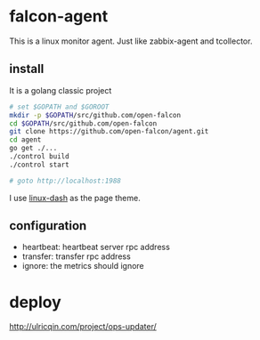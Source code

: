 falcon-agent
===

This is a linux monitor agent. Just like zabbix-agent and tcollector.


## install

It is a golang classic project

```bash
# set $GOPATH and $GOROOT
mkdir -p $GOPATH/src/github.com/open-falcon
cd $GOPATH/src/github.com/open-falcon
git clone https://github.com/open-falcon/agent.git
cd agent
go get ./...
./control build
./control start

# goto http://localhost:1988
```

I use [linux-dash](https://github.com/afaqurk/linux-dash) as the page theme.

## configuration

- heartbeat: heartbeat server rpc address
- transfer: transfer rpc address
- ignore: the metrics should ignore

# deploy

http://ulricqin.com/project/ops-updater/

